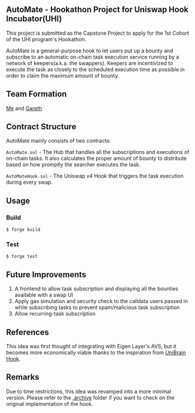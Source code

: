 ## AutoMate - Hookathon Project for Uniswap Hook Incubator(UHI)

This project is submitted as the Capstone Project to apply for the 1st Cohort of the UHI program's Hookathon.

AutoMate is a general-purpose hook to let users put up a bounty and subscribe to an automatic on-chain task execution service running by a
network of keepers(a.k.a. the swappers). Keepers are incentivized to execute the task as closely to the scheduled execution time as possible in
order to claim the maximum amount of bounty.

## Team Formation

[Me](https://twitter.com/0xDevAnt) and [Gareth](https://x.com/felixtam15)

## Contract Structure

AutoMate mainly consists of two contracts:

`AutoMate.sol` - The Hub that handles all the subscriptions and executions of on-chain tasks. It also calculates the proper amount of bounty to distribute based on how promptly the searcher executes the task.

`AutoMateHook.sol` - The Uniswap v4 Hook that triggers the task execution during every swap.

## Usage

### Build

```shell
$ forge build
```

### Test

```shell
$ forge test
```

## Future Improvements

1. A frontend to allow task subscription and displaying all the bounties available with a swap UI
2. Apply gas simulation and security check to the calldata users passed in while subscribing tasks to prevent spam/malicious task subscription
3. Allow recurring-task subscription

## References

This idea was first thought of integrating with Eigen Layer's AVS, but it becomes more economically viable thanks to the inspiration from
[UniBrain Hook](https://hackmd.io/@kames/unibrain-hook).

## Remarks

Due to time restrictions, this idea was revamped into a more minimal version. Please refer to the
[.archive](https://github.com/0xdevant/autoMate-contracts/tree/main/.archive) folder if you want to check on the original implementation of the
hook.

